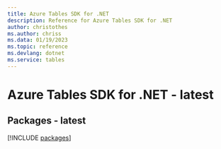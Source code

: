 ```yaml
---
title: Azure Tables SDK for .NET
description: Reference for Azure Tables SDK for .NET
author: christothes
ms.author: chriss
ms.data: 01/19/2023
ms.topic: reference
ms.devlang: dotnet
ms.service: tables
---
```

# Azure Tables SDK for .NET - latest
## Packages - latest
[!INCLUDE [packages](tables-index.md)]